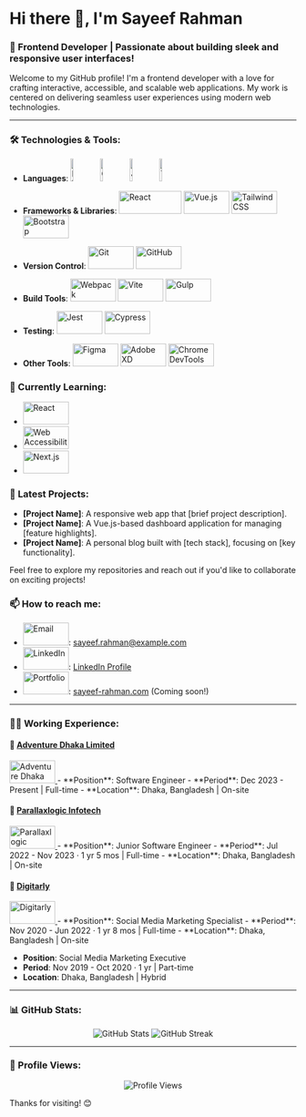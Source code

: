 # Hi there 👋, I'm Sayeef Rahman

### 🚀 Frontend Developer | Passionate about building sleek and responsive user interfaces!

Welcome to my GitHub profile! I'm a frontend developer with a love for crafting interactive, accessible, and scalable web applications. My work is centered on delivering seamless user experiences using modern web technologies.

---

### 🛠️ Technologies & Tools:
- **Languages**:
  <a href="https://developer.mozilla.org/en-US/docs/Web/HTML" target="_blank"><img src="https://img.shields.io/badge/-HTML5-E34F26?style=flat&logo=html5&logoColor=white" alt="HTML5" width="10%" height="40px"/></a>
  <a href="https://developer.mozilla.org/en-US/docs/Web/CSS" target="_blank"><img src="https://img.shields.io/badge/-CSS3-1572B6?style=flat&logo=css3&logoColor=white" alt="CSS3" width="10%" height="40px"/></a>
  <a href="https://developer.mozilla.org/en-US/docs/Web/JavaScript" target="_blank"><img src="https://img.shields.io/badge/-JavaScript-F7DF1E?style=flat&logo=javascript&logoColor=black" alt="JavaScript" width="10%"     height="40px"/></a>
  <a href="https://www.typescriptlang.org/" target="_blank"><img src="https://img.shields.io/badge/-TypeScript-3178C6?style=flat&logo=typescript&logoColor=white" alt="TypeScript" width="10%" height="40px"/></a>
  
- **Frameworks & Libraries**:
  <a href="https://reactjs.org/" target="_blank"><img src="https://img.shields.io/badge/-React-61DAFB?style=flat&logo=react&logoColor=white" alt="React" width="110px" height="40px"/></a>
  <a href="https://vuejs.org/" target="_blank"><img src="https://img.shields.io/badge/-Vue.js-4FC08D?style=flat&logo=vue.js&logoColor=white" alt="Vue.js" width="80px" height="40px"/></a>
  <a href="https://tailwindcss.com/" target="_blank"><img src="https://img.shields.io/badge/-TailwindCSS-38B2AC?style=flat&logo=tailwind-css&logoColor=white" alt="Tailwind CSS" width="80px" height="40px"/></a>
  <a href="https://getbootstrap.com/" target="_blank"><img src="https://img.shields.io/badge/-Bootstrap-563D7C?style=flat&logo=bootstrap&logoColor=white" alt="Bootstrap" width="80px" height="40px"/></a>
  
- **Version Control**:
  <a href="https://git-scm.com/" target="_blank"><img src="https://img.shields.io/badge/-Git-F05032?style=flat&logo=git&logoColor=white" alt="Git" width="80px" height="40px"/></a>
  <a href="https://github.com/" target="_blank"><img src="https://img.shields.io/badge/-GitHub-181717?style=flat&logo=github&logoColor=white" alt="GitHub" width="80px" height="40px"/></a>

- **Build Tools**:
  <a href="https://webpack.js.org/" target="_blank"><img src="https://img.shields.io/badge/-Webpack-8DD6F9?style=flat&logo=webpack&logoColor=white" alt="Webpack" width="80px" height="40px"/></a>
  <a href="https://vitejs.dev/" target="_blank"><img src="https://img.shields.io/badge/-Vite-646CFF?style=flat&logo=vite&logoColor=white" alt="Vite" width="80px" height="40px"/></a>
  <a href="https://gulpjs.com/" target="_blank"><img src="https://img.shields.io/badge/-Gulp-CF4647?style=flat&logo=gulp&logoColor=white" alt="Gulp" width="80px" height="40px"/></a>

- **Testing**:
  <a href="https://jestjs.io/" target="_blank"><img src="https://img.shields.io/badge/-Jest-C21325?style=flat&logo=jest&logoColor=white" alt="Jest" width="80px" height="40px"/></a>
  <a href="https://www.cypress.io/" target="_blank"><img src="https://img.shields.io/badge/-Cypress-17202C?style=flat&logo=cypress&logoColor=white" alt="Cypress" width="80px" height="40px"/></a>

- **Other Tools**:
  <a href="https://www.figma.com/" target="_blank"><img src="https://img.shields.io/badge/-Figma-F24E1E?style=flat&logo=figma&logoColor=white" alt="Figma" width="80px" height="40px"/></a>
  <a href="https://www.adobe.com/products/xd.html" target="_blank"><img src="https://img.shields.io/badge/-AdobeXD-FF61F6?style=flat&logo=adobe-xd&logoColor=white" alt="Adobe XD" width="80px" height="40px"/></a>
  <a href="https://developer.chrome.com/docs/devtools/" target="_blank"><img src="https://img.shields.io/badge/-ChromeDevTools-4285F4?style=flat&logo=google-chrome&logoColor=white" alt="Chrome DevTools" width="80px" height="40px"/></a>

### 🌱 Currently Learning:
- <a href="https://reactjs.org/" target="_blank"><img src="https://img.shields.io/badge/-AdvancedReact-61DAFB?style=flat&logo=react&logoColor=white" alt="React" width="80px" height="40px"/></a>
- <a href="https://www.w3.org/WAI/" target="_blank"><img src="https://img.shields.io/badge/-WebAccessibility-5E5E5E?style=flat" alt="Web Accessibility" width="80px" height="40px"/></a>
- <a href="https://nextjs.org/" target="_blank"><img src="https://img.shields.io/badge/-Next.js-000000?style=flat&logo=next.js&logoColor=white" alt="Next.js" width="80px" height="40px"/></a>

### 📝 Latest Projects:
- **[Project Name]**: A responsive web app that [brief project description].
- **[Project Name]**: A Vue.js-based dashboard application for managing [feature highlights].
- **[Project Name]**: A personal blog built with [tech stack], focusing on [key functionality].

Feel free to explore my repositories and reach out if you'd like to collaborate on exciting projects!

### 📫 How to reach me:
- <a href="mailto:sayeef.rahman@example.com" target="_blank"><img src="https://img.shields.io/badge/-Email-D14836?style=flat&logo=gmail&logoColor=white" alt="Email" width="80px" height="40px"/></a>: sayeef.rahman@example.com
- <a href="https://www.linkedin.com/in/sayeef-rahman/" target="_blank"><img src="https://img.shields.io/badge/-LinkedIn-0077B5?style=flat&logo=linkedin&logoColor=white" alt="LinkedIn" width="80px" height="40px"/></a>: [LinkedIn Profile](https://www.linkedin.com/in/sayeef-rahman/)
- <a href="https://sayeef-rahman.com" target="_blank"><img src="https://img.shields.io/badge/-Portfolio-4B5563?style=flat&logoColor=white" alt="Portfolio" width="80px" height="40px"/></a>: [sayeef-rahman.com](https://sayeef-rahman.com) (Coming soon!)

---
### 🧑‍💻 Working Experience:

#### 🚀 [Adventure Dhaka Limited](https://adventure-dhaka.com)
<a href="https://adventure-dhaka.com" target="_blank">
  <img src="https://media.licdn.com/dms/image/v2/C4E0BAQHPvz_J6XXoGA/company-logo_200_200/company-logo_200_200/0/1679468396827?e=1734566400&v=beta&t=3fT4fxyE-YGmGvYqF1IokYNNRVC_clc_5q8YBXo8hsM" alt="Adventure Dhaka Limited" width="80px" height="40px"/>
</a>
- **Position**: Software Engineer
- **Period**: Dec 2023 - Present | Full-time
- **Location**: Dhaka, Bangladesh | On-site

#### 🚀 [Parallaxlogic Infotech](https://parallaxlogic.com)
<a href="https://parallaxlogic.com" target="_blank">
  <img src="https://parallaxlogic.com/assets/img/logo.png" alt="Parallaxlogic Infotech" width="80px" height="40px"/>
</a>
- **Position**: Junior Software Engineer
- **Period**: Jul 2022 - Nov 2023 · 1 yr 5 mos | Full-time
- **Location**: Dhaka, Bangladesh | On-site

#### 🚀 [Digitarly](https://digitarly.com)
<a href="https://digitarly.com" target="_blank">
  <img src="https://media.licdn.com/dms/image/v2/C510BAQGGqvqXgYELEg/company-logo_200_200/company-logo_200_200/0/1630633447944/digitarly_logo?e=1734566400&v=beta&t=YhUiY3P21yxvadRBITfaGj0c7IPjCcZVPJerjzN7-nI" alt="Digitarly" width="80px" height="40px"/>
</a>
- **Position**: Social Media Marketing Specialist
- **Period**: Nov 2020 - Jun 2022 · 1 yr 8 mos | Full-time
- **Location**: Dhaka, Bangladesh | On-site

- **Position**: Social Media Marketing Executive
- **Period**: Nov 2019 - Oct 2020 · 1 yr | Part-time
- **Location**: Dhaka, Bangladesh | Hybrid

---

### 📊 GitHub Stats:
<p align="center">
  <img src="https://github-readme-stats.vercel.app/api?username=sayeef-rahman&show_icons=true&theme=radical" alt="GitHub Stats" />
  <img src="https://github-readme-streak-stats.herokuapp.com/?user=sayeef-rahman&theme=radical" alt="GitHub Streak" />
</p>

---

### 👀 Profile Views:
<p align="center">
  <img src="https://komarev.com/ghpvc/?username=sayeef-rahman&style=for-the-badge" alt="Profile Views" />
</p>

Thanks for visiting! 😊


